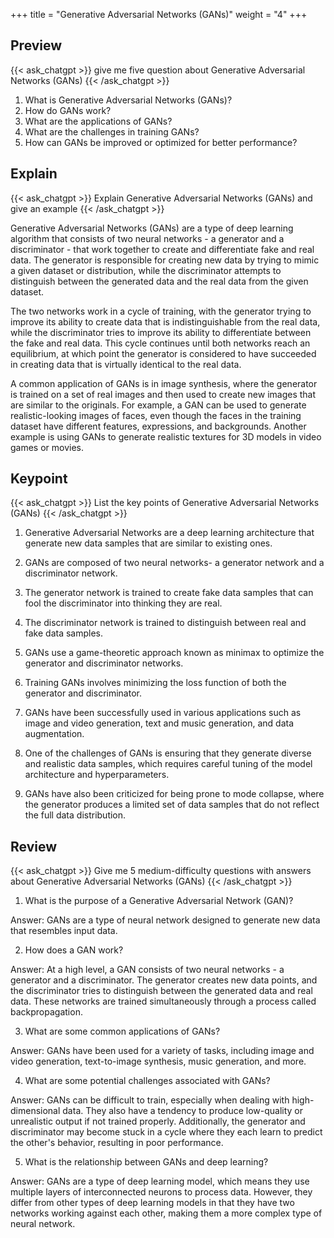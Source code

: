 +++
title = "Generative Adversarial Networks (GANs)"
weight = "4"
+++
## Preview
{{< ask_chatgpt >}}
give me five question about Generative Adversarial Networks (GANs)
{{< /ask_chatgpt >}}

1. What is Generative Adversarial Networks (GANs)?
2. How do GANs work?
3. What are the applications of GANs?
4. What are the challenges in training GANs?
5. How can GANs be improved or optimized for better performance?   

## Explain
{{< ask_chatgpt >}}
Explain Generative Adversarial Networks (GANs) and give an example
{{< /ask_chatgpt >}}

Generative Adversarial Networks (GANs) are a type of deep learning algorithm that consists of two neural networks - a generator and a discriminator - that work together to create and differentiate fake and real data. The generator is responsible for creating new data by trying to mimic a given dataset or distribution, while the discriminator attempts to distinguish between the generated data and the real data from the given dataset.

The two networks work in a cycle of training, with the generator trying to improve its ability to create data that is indistinguishable from the real data, while the discriminator tries to improve its ability to differentiate between the fake and real data. This cycle continues until both networks reach an equilibrium, at which point the generator is considered to have succeeded in creating data that is virtually identical to the real data.

A common application of GANs is in image synthesis, where the generator is trained on a set of real images and then used to create new images that are similar to the originals. For example, a GAN can be used to generate realistic-looking images of faces, even though the faces in the training dataset have different features, expressions, and backgrounds. Another example is using GANs to generate realistic textures for 3D models in video games or movies.   

## Keypoint
{{< ask_chatgpt >}}
List the key points of Generative Adversarial Networks (GANs)
{{< /ask_chatgpt >}}

1. Generative Adversarial Networks are a deep learning architecture that generate new data samples that are similar to existing ones.

2. GANs are composed of two neural networks- a generator network and a discriminator network.

3. The generator network is trained to create fake data samples that can fool the discriminator into thinking they are real.

4. The discriminator network is trained to distinguish between real and fake data samples.

5. GANs use a game-theoretic approach known as minimax to optimize the generator and discriminator networks.

6. Training GANs involves minimizing the loss function of both the generator and discriminator.

7. GANs have been successfully used in various applications such as image and video generation, text and music generation, and data augmentation.

8. One of the challenges of GANs is ensuring that they generate diverse and realistic data samples, which requires careful tuning of the model architecture and hyperparameters.

9. GANs have also been criticized for being prone to mode collapse, where the generator produces a limited set of data samples that do not reflect the full data distribution.   

## Review
{{< ask_chatgpt >}}
Give me 5 medium-difficulty questions with answers about Generative Adversarial Networks (GANs)
{{< /ask_chatgpt >}}

1. What is the purpose of a Generative Adversarial Network (GAN)?

Answer: GANs are a type of neural network designed to generate new data that resembles input data.

2. How does a GAN work?

Answer: At a high level, a GAN consists of two neural networks - a generator and a discriminator. The generator creates new data points, and the discriminator tries to distinguish between the generated data and real data. These networks are trained simultaneously through a process called backpropagation.

3. What are some common applications of GANs?

Answer: GANs have been used for a variety of tasks, including image and video generation, text-to-image synthesis, music generation, and more.

4. What are some potential challenges associated with GANs?

Answer: GANs can be difficult to train, especially when dealing with high-dimensional data. They also have a tendency to produce low-quality or unrealistic output if not trained properly. Additionally, the generator and discriminator may become stuck in a cycle where they each learn to predict the other's behavior, resulting in poor performance.

5. What is the relationship between GANs and deep learning?

Answer: GANs are a type of deep learning model, which means they use multiple layers of interconnected neurons to process data. However, they differ from other types of deep learning models in that they have two networks working against each other, making them a more complex type of neural network.   

